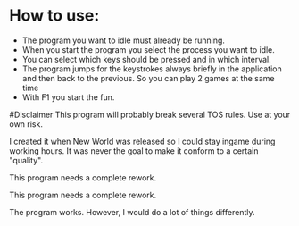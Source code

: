 # How to use:
- The program you want to idle must already be running.
- When you start the program you select the process you want to idle.
- You can select which keys should be pressed and in which interval.
- The program jumps for the keystrokes always briefly in the application and then back to the previous. So you can play 2 games at the same time 
- With F1 you start the fun.

#Disclaimer
This program will probably break several TOS rules.
Use at your own risk.

I created it when New World was released so I could stay ingame during working hours. It was never the goal to make it conform to a certain "quality".

This program needs a complete rework.

This program needs a complete rework.

The program works. However, I would do a lot of things differently.
